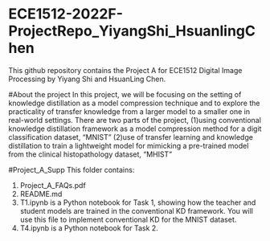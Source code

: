 # ECE1512-2022F-ProjectRepo_YiyangShi_HsuanlingChen
This github repository contains the Project A for ECE1512 Digital Image Processing by Yiyang Shi and HsuanLing Chen. 

#About the project
In this project, we will be focusing on the setting of knowledge distillation as a model compression technique and to explore the practicality of transfer knowledge from a larger model to a smaller one in real-world settings. There are two parts of the project, 
(1)using conventional knowledge distillation framework as a model compression method for a digit classification dataset, “MNIST” 
(2)use of transfer learning and knowledge distillation to train a lightweight model for mimicking a pre-trained model from the clinical histopathology dataset, “MHIST”

#Project_A_Supp
This folder contains: 
1. Project_A_FAQs.pdf
2. README.md
3. T1.ipynb is a Python notebook for Task 1, showing how the teacher and student models are trained in the conventional KD framework. You will use this file to implement conventional KD for the MNIST dataset.
4. T4.ipynb is a Python notebook for Task 2. 

